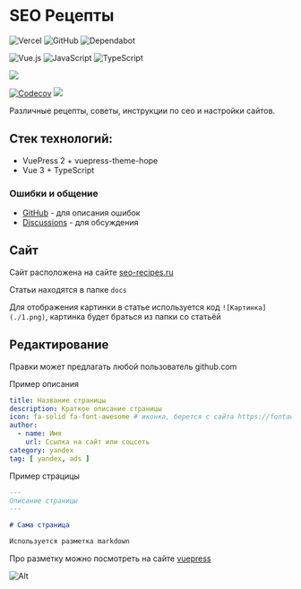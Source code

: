 # SEO Рецепты

![Vercel](https://img.shields.io/badge/vercel-%23000000.svg?style=for-the-badge&logo=vercel&logoColor=white)
![GitHub](https://img.shields.io/badge/github-%23121011.svg?style=for-the-badge&logo=github&logoColor=white)
![Dependabot](https://img.shields.io/badge/dependabot-025E8C?style=for-the-badge&logo=dependabot&logoColor=white)

![Vue.js](https://img.shields.io/badge/vuejs-%2335495e.svg?style=for-the-badge&logo=vuedotjs&logoColor=%234FC08D)
![JavaScript](https://img.shields.io/badge/javascript-%23323330.svg?style=for-the-badge&logo=javascript&logoColor=%23F7DF1E)
![TypeScript](https://img.shields.io/badge/typescript-%23007ACC.svg?style=for-the-badge&logo=typescript&logoColor=white)

![](https://api.checklyhq.com/v1/badges/checks/e8a689a0-3399-466e-b937-e9463398e651?style=for-the-badge&theme=dark&responseTime=true)

[![Codecov](https://github.com/Ichinya/seo_recipes/actions/workflows/codecov.yml/badge.svg)](https://github.com/Ichinya/seo_recipes/actions/workflows/codecov.yml)
![](https://api.checklyhq.com/v1/badges/checks/e8a689a0-3399-466e-b937-e9463398e651?style=plastic&theme=default)

Различные рецепты, советы, инструкции по сео и настройки сайтов.

## Стек технологий:

* VuePress 2 + vuepress-theme-hope
* Vue 3 + TypeScript

### Ошибки и общение
* [GitHub](https://github.com/Ichinya/seo_recipes/issues) - для описания ошибок
* [Discussions](https://github.com/Ichinya/seo_recipes/discussions) - для обсуждения 

## Сайт

Сайт расположена на сайте [seo-recipes.ru](https://seo-recipes.ru)

Статьи находятся в папке `docs`

Для отображения картинки в статье используется код `![Картинка](./1.png)`, картинка будет браться из папки со статьёй

## Редактирование

Правки может предлагать любой пользователь github.com

Пример описания

```yaml
title: Название страницы
description: Краткое описание страницы
icon: fa-solid fa-font-awesome # иконка, берется с сайта https://fontawesome.com/ и убирается первая часть fa. В примере fa-solid fa-font-awesome
author:
  - name: Имя
    url: Ссылка на сайт или соцсеть
category: yandex
tag: [ yandex, ads ]
```

Пример страцицы

```md
---
Описание страницы
---

# Сама страница

Используется разметка markdown

```

Про разметку можно посмотреть на
сайте [vuepress](https://vuepress-theme-hope.gitee.io/v2/ru/cookbook/markdown/demo.html)


![Alt](https://repobeats.axiom.co/api/embed/24c6dac53289f0b53e67428753bc75c661cacae3.svg "Repobeats analytics image")
